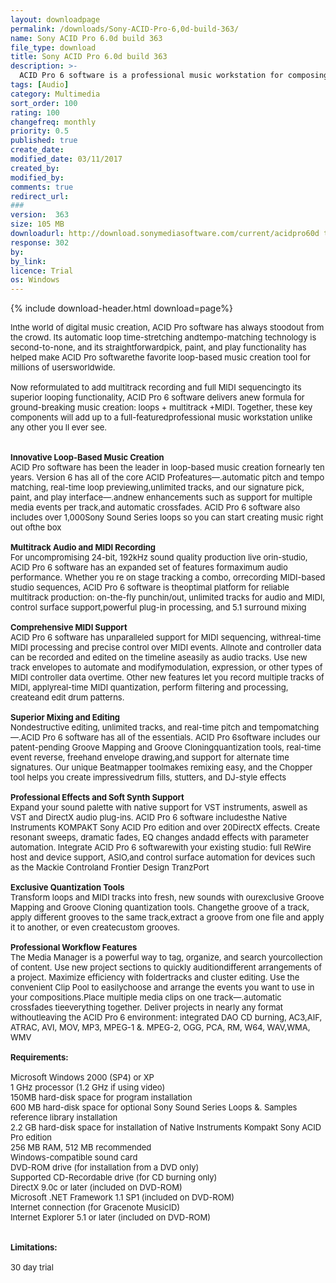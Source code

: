 ```yaml
---
layout: downloadpage
permalink: /downloads/Sony-ACID-Pro-6,0d-build-363/
name: Sony ACID Pro 6.0d build 363
file_type: download
title: Sony ACID Pro 6.0d build 363
description: >-
  ACID Pro 6 software is a professional music workstation for composing, recording, mixing, and arranging audio and MIDI tracks
tags: [Audio]
category: Multimedia
sort_order: 100
rating: 100
changefreq: monthly
priority: 0.5
published: true
create_date: 
modified_date: 03/11/2017
created_by: 
modified_by: 
comments: true
redirect_url: 
### 
version:  363
size: 105 MB
downloadurl: http://download.sonymediasoftware.com/current/acidpro60d trial_enu.exe
response: 302
by: 
by_link: 
licence: Trial 
os: Windows
---
```


{% include download-header.html download=page%}

<p style="fix-download-text !important">
<p><font size="2"><p>Inthe world of digital music creation, ACID Pro software has always stoodout from the crowd. Its automatic loop time-stretching andtempo-matching technology is second-to-none, and its straightforwardpick, paint, and play functionality has helped make ACID Pro softwarethe favorite loop-based music creation tool for millions of usersworldwide. <br />
<br />
Now reformulated to add multitrack recording and full MIDI sequencingto its superior looping functionality, ACID Pro 6 software delivers anew formula for ground-breaking music creation: loops + multitrack +MIDI. Together, these key components will add up to a full-featuredprofessional music workstation unlike any other you ll ever see.<br />
<br />
<br />
<strong>Innovative Loop-Based Music Creation</strong><br />
ACID Pro software has been the leader in loop-based music creation fornearly ten years. Version 6 has all of the core ACID Profeatures—.automatic pitch and tempo matching, real-time loop previewing,unlimited tracks, and our signature pick, paint, and play interface—.andnew enhancements such as support for multiple media events per track,and automatic crossfades. ACID Pro 6 software also includes over 1,000Sony Sound Series loops so you can start creating music right out ofthe box<br />
<br />
<strong>Multitrack Audio and MIDI Recording</strong><br />
For uncompromising 24-bit, 192kHz sound quality production live orin-studio, ACID Pro 6 software has an expanded set of features formaximum audio performance. Whether you re on stage tracking a combo, orrecording MIDI-based studio sequences, ACID Pro 6 software is theoptimal platform for reliable multitrack production: on-the-fly punchin/out, unlimited tracks for audio and MIDI, control surface support,powerful plug-in processing, and 5.1 surround mixing<br />
<br />
<strong>Comprehensive MIDI Support</strong><br />
ACID Pro 6 software has unparalleled support for MIDI sequencing, withreal-time MIDI processing and precise control over MIDI events. Allnote and controller data can be recorded and edited on the timeline aseasily as audio tracks. Use new track envelopes to automate and modifymodulation, expression, or other types of MIDI controller data overtime. Other new features let you record multiple tracks of MIDI, applyreal-time MIDI quantization, perform filtering and processing, createand edit drum patterns.<br />
<br />
<strong>Superior Mixing and Editing</strong><br />
Nondestructive editing, unlimited tracks, and real-time pitch and tempomatching—.ACID Pro 6 software has all of the essentials. ACID Pro 6software includes our patent-pending Groove Mapping and Groove Cloningquantization tools, real-time event reverse, freehand envelope drawing,and support for alternate time signatures. Our unique Beatmapper toolmakes remixing easy, and the Chopper tool helps you create impressivedrum fills, stutters, and DJ-style effects<br />
<br />
<strong>Professional Effects and Soft Synth Support</strong><br />
Expand your sound palette with native support for VST instruments, aswell as VST and DirectX audio plug-ins. ACID Pro 6 software includesthe Native Instruments KOMPAKT Sony ACID Pro edition and over 20DirectX effects. Create resonant sweeps, dramatic fades, EQ changes andadd effects with parameter automation. Integrate ACID Pro 6 softwarewith your existing studio: full ReWire host and device support, ASIO,and control surface automation for devices such as the Mackie Controland Frontier Design TranzPort<br />
<br />
<strong>Exclusive Quantization Tools</strong><br />
Transform loops and MIDI tracks into fresh, new sounds with ourexclusive Groove Mapping and Groove Cloning quantization tools. Changethe groove of a track, apply different grooves to the same track,extract a groove from one file and apply it to another, or even createcustom grooves. <br />
<br />
<strong>Professional Workflow Features</strong><br />
The Media Manager is a powerful way to tag, organize, and search yourcollection of content. Use new project sections to quickly auditiondifferent arrangements of a project. Maximize efficiency with foldertracks and cluster editing. Use the convenient Clip Pool to easilychoose and arrange the events you want to use in your compositions.Place multiple media clips on one track—.automatic crossfades tieeverything together. Deliver projects in nearly any format withoutleaving the ACID Pro 6 environment: integrated DAO CD burning, AC3,AIF, ATRAC, AVI, MOV, MP3, MPEG-1 &amp;. MPEG-2, OGG, PCA, RM, W64, WAV,WMA, WMV<br />
<br />
<span><strong>Requirements:</strong></span><br />
<br />
Microsoft Windows 2000 (SP4) or XP <br />
1 GHz processor (1.2 GHz if using video)<br />
150MB hard-disk space for program installation<br />
600 MB hard-disk space for optional Sony Sound Series Loops &amp;. Samples reference library installation<br />
2.2 GB hard-disk space for installation of Native Instruments Kompakt Sony ACID Pro edition<br />
256 MB RAM, 512 MB recommended<br />
Windows-compatible sound card<br />
DVD-ROM drive (for installation from a DVD only)<br />
Supported CD-Recordable drive (for CD burning only)<br />
DirectX 9.0c or later (included on DVD-ROM)<br />
Microsoft .NET Framework 1.1 SP1 (included on DVD-ROM)<br />
Internet connection (for Gracenote MusicID)<br />
Internet Explorer 5.1 or later (included on DVD-ROM)<br />
<br />
<br />
<span><strong>Limitations:</strong></span><br />
<br />
30 day trial</p></p></p>
